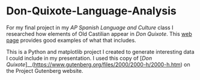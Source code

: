 # Don-Quixote-Language-Analysis

For my final project in my _AP Spanish Language and Culture_ class I researched how elements of Old Castilian appear in _Don Quixote_. This [web page](https://users.pfw.edu/jehle/courses/s450/vocabcer.htm) provides good examples of what that includes.

This is a Python and matplotlib project I created to generate interesting data I could include in my presentation. I used this copy of [_Don Quixote_]__(https://www.gutenberg.org/files/2000/2000-h/2000-h.htm) on the Project Gutenberg website.
